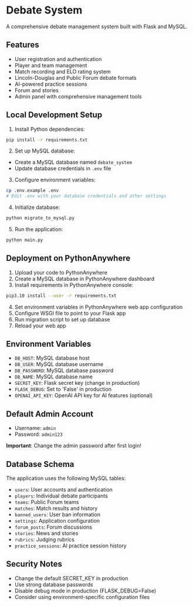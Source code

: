 
# Debate System

A comprehensive debate management system built with Flask and MySQL.

## Features

- User registration and authentication
- Player and team management
- Match recording and ELO rating system
- Lincoln-Douglas and Public Forum debate formats
- AI-powered practice sessions
- Forum and stories
- Admin panel with comprehensive management tools

## Local Development Setup

1. Install Python dependencies:
```bash
pip install -r requirements.txt
```

2. Set up MySQL database:
- Create a MySQL database named `debate_system`
- Update database credentials in `.env` file

3. Configure environment variables:
```bash
cp .env.example .env
# Edit .env with your database credentials and other settings
```

4. Initialize database:
```bash
python migrate_to_mysql.py
```

5. Run the application:
```bash
python main.py
```

## Deployment on PythonAnywhere

1. Upload your code to PythonAnywhere
2. Create a MySQL database in PythonAnywhere dashboard
3. Install requirements in PythonAnywhere console:
```bash
pip3.10 install --user -r requirements.txt
```
4. Set environment variables in PythonAnywhere web app configuration
5. Configure WSGI file to point to your Flask app
6. Run migration script to set up database
7. Reload your web app

## Environment Variables

- `DB_HOST`: MySQL database host
- `DB_USER`: MySQL database username  
- `DB_PASSWORD`: MySQL database password
- `DB_NAME`: MySQL database name
- `SECRET_KEY`: Flask secret key (change in production)
- `FLASK_DEBUG`: Set to 'False' in production
- `OPENAI_API_KEY`: OpenAI API key for AI features (optional)

## Default Admin Account

- Username: `admin`
- Password: `admin123`

**Important**: Change the admin password after first login!

## Database Schema

The application uses the following MySQL tables:
- `users`: User accounts and authentication
- `players`: Individual debate participants
- `teams`: Public Forum teams
- `matches`: Match results and history
- `banned_users`: User ban information
- `settings`: Application configuration
- `forum_posts`: Forum discussions
- `stories`: News and stories
- `rubrics`: Judging rubrics
- `practice_sessions`: AI practice session history

## Security Notes

- Change the default SECRET_KEY in production
- Use strong database passwords
- Disable debug mode in production (FLASK_DEBUG=False)
- Consider using environment-specific configuration files
